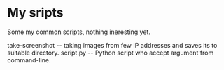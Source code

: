 # My sripts

Some my common scripts, nothing ineresting yet.

take-screenshot -- taking images from few IP addresses and saves its to suitable directory.
script.py -- Python script who accept argument from command-line.

